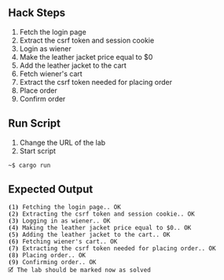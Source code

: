 ## Hack Steps

1. Fetch the login page
2. Extract the csrf token and session cookie
3. Login as wiener
4. Make the leather jacket price equal to $0
5. Add the leather jacket to the cart
6. Fetch wiener's cart
7. Extract the csrf token needed for placing order
8. Place order
9. Confirm order

## Run Script

1. Change the URL of the lab
2. Start script

```
~$ cargo run
```

## Expected Output

```
⦗1⦘ Fetching the login page.. OK
⦗2⦘ Extracting the csrf token and session cookie.. OK
⦗3⦘ Logging in as wiener.. OK
⦗4⦘ Making the leather jacket price equal to $0.. OK
⦗5⦘ Adding the leather jacket to the cart.. OK
⦗6⦘ Fetching wiener's cart.. OK
⦗7⦘ Extracting the csrf token needed for placing order.. OK
⦗8⦘ Placing order.. OK
⦗9⦘ Confirming order.. OK
🗹 The lab should be marked now as solved
```
